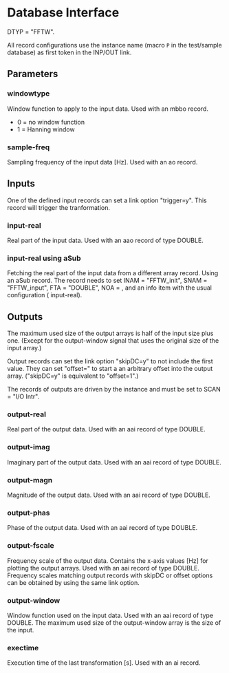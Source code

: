 # Database Interface

DTYP = "FFTW".

All record configurations use the instance name (macro `P` in the
test/sample database) as first token in the INP/OUT link.

## Parameters

### windowtype

Window function to apply to the input data.
Used with an mbbo record.
*   0 = no window function
*   1 = Hanning window

### sample-freq

Sampling frequency of the input data [Hz].
Used with an ao record.

## Inputs

One of the defined input records can set a link option
"trigger=y". This record will trigger the tranformation.

### input-real

Real part of the input data.
Used with an aao record of type DOUBLE.

### input-real using aSub

Fetching the real part of the input data from a different array
record.
Using an aSub record.
The record needs to set INAM = "FFTW_init", SNAM = "FFTW_input",
FTA = "DOUBLE", NOA = <size of input array>, and an info item with
the usual configuration (<instance name> input-real). 

## Outputs

The maximum used size of the output arrays is
half of the input size plus one.
(Except for the output-window signal that uses the original size
of the input array.)

Output records can set the link option "skipDC=y" to not include the
first value. They can set "offset=<n>" to start a an arbitrary offset
into the output array. ("skipDC=y" is equivalent to "offset=1".)

The records of outputs are driven by the instance and must be set
to SCAN = "I/O Intr".

### output-real

Real part of the output data.
Used with an aai record of type DOUBLE.

### output-imag

Imaginary part of the output data.
Used with an aai record of type DOUBLE.

### output-magn

Magnitude of the output data.
Used with an aai record of type DOUBLE.

### output-phas

Phase of the output data.
Used with an aai record of type DOUBLE.

### output-fscale

Frequency scale of the output data. Contains the x-axis values
[Hz] for plotting the output arrays.
Used with an aai record of type DOUBLE.
Frequency scales matching output records with skipDC or offset
options can be obtained by using the same link option.

### output-window

Window function used on the input data.
Used with an aai record of type DOUBLE.
The maximum used size of the output-window array is
the size of the input.

### exectime

Execution time of the last transformation [s].
Used with an ai record.
